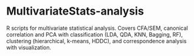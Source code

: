 # MultivariateStats-analysis
R scripts for multivariate statistical analysis. Covers CFA/SEM, canonical correlation and PCA with classification (LDA, QDA, KNN, Bagging, RF), clustering (hierarchical, k-means, HDDC), and correspondence analysis with visualization.
